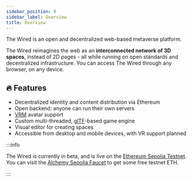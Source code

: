 ```yaml
---
sidebar_position: 0
sidebar_label: Overview
title: Overview
---
```


The Wired is an open and decentralized web-based metaverse platform.

The Wired reimagines the web as an **interconnected network of 3D spaces**, instead of 2D pages - all while running on open standards and decentralized infrastructure. You can access The Wired through any browser, on any device.

## 🔥 Features

- Decentralized identity and content distribution via Ethereum
- Open backend: anyone can run their own servers
- [VRM](https://vrm.dev/) avatar support
- Custom multi-threaded, [glTF](https://github.com/KhronosGroup/glTF)-based game engine
- Visual editor for creating spaces
- Accessible from desktop and mobile devices, with VR support planned

:::info

The Wired is currently in beta, and is live on the [Ethereum Sepolia Testnet](https://www.alchemy.com/overviews/sepolia-testnet). You can visit the [Alchemy Sepolia Faucet](https://sepoliafaucet.com/) to get some free testnet ETH.

:::
